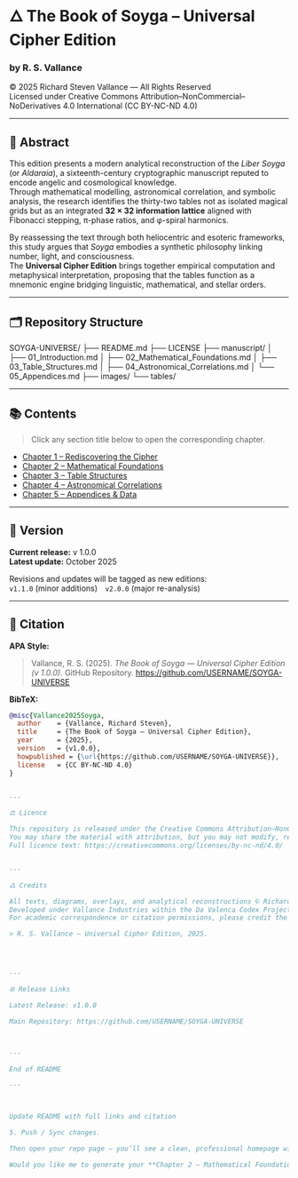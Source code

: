 # 🜂 The Book of Soyga – Universal Cipher Edition
### by R. S. Vallance  
© 2025 Richard Steven Vallance — All Rights Reserved  
Licensed under Creative Commons Attribution–NonCommercial–NoDerivatives 4.0 International (CC BY-NC-ND 4.0)

---

## 📖 Abstract
This edition presents a modern analytical reconstruction of the *Liber Soyga* (or *Aldaraia*), a sixteenth-century cryptographic manuscript reputed to encode angelic and cosmological knowledge.  
Through mathematical modelling, astronomical correlation, and symbolic analysis, the research identifies the thirty-two tables not as isolated magical grids but as an integrated **32 × 32 information lattice** aligned with Fibonacci stepping, π-phase ratios, and φ-spiral harmonics.  

By reassessing the text through both heliocentric and esoteric frameworks, this study argues that *Soyga* embodies a synthetic philosophy linking number, light, and consciousness.  
The **Universal Cipher Edition** brings together empirical computation and metaphysical interpretation, proposing that the tables function as a mnemonic engine bridging linguistic, mathematical, and stellar orders.

---

## 🗂️ Repository Structure

SOYGA-UNIVERSE/ ├── README.md ├── LICENSE ├── manuscript/ │   ├── 01_Introduction.md │   ├── 02_Mathematical_Foundations.md │   ├── 03_Table_Structures.md │   ├── 04_Astronomical_Correlations.md │   └── 05_Appendices.md ├── images/ └── tables/

---

## 📚 Contents
> Click any section title below to open the corresponding chapter.

- [Chapter 1 – Rediscovering the Cipher](manuscript/01_Introduction.md)  
- [Chapter 2 – Mathematical Foundations](manuscript/02_Mathematical_Foundations.md)  
- [Chapter 3 – Table Structures](manuscript/03_Table_Structures.md)  
- [Chapter 4 – Astronomical Correlations](manuscript/04_Astronomical_Correlations.md)  
- [Chapter 5 – Appendices & Data](manuscript/05_Appendices.md)

---

## 🧭 Version
**Current release:** v 1.0.0  
**Latest update:** October 2025  

Revisions and updates will be tagged as new editions:  
`v1.1.0` (minor additions) `v2.0.0` (major re-analysis)

---

## 🧩 Citation
**APA Style:**  
> Vallance, R. S. (2025). *The Book of Soyga — Universal Cipher Edition (v 1.0.0).* GitHub Repository. https://github.com/USERNAME/SOYGA-UNIVERSE  

**BibTeX:**  
```bibtex
@misc{Vallance2025Soyga,
  author    = {Vallance, Richard Steven},
  title     = {The Book of Soyga — Universal Cipher Edition},
  year      = {2025},
  version   = {v1.0.0},
  howpublished = {\url{https://github.com/USERNAME/SOYGA-UNIVERSE}},
  license   = {CC BY-NC-ND 4.0}
}


---

⚖️ Licence

This repository is released under the Creative Commons Attribution–NonCommercial–NoDerivatives 4.0 International licence.
You may share the material with attribution, but you may not modify, remix, or use it commercially.
Full licence text: https://creativecommons.org/licenses/by-nc-nd/4.0/


---

🜛 Credits

All texts, diagrams, overlays, and analytical reconstructions © Richard Steven Vallance (2025).
Developed under Vallance Industries within the Da Valenca Codex Project.
For academic correspondence or citation permissions, please credit the author as:

> R. S. Vallance — Universal Cipher Edition, 2025.




---

🌐 Release Links

Latest Release: v1.0.0

Main Repository: https://github.com/USERNAME/SOYGA-UNIVERSE



---

End of README

---



Update README with full links and citation

5. Push / Sync changes.

Then open your repo page — you’ll see a clean, professional homepage with clickable chapter links and licence.  

Would you like me to generate your **Chapter 2 – Mathematical Foundations** next so it links perfectly from that README?

